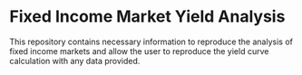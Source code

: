 # Fixed Income Market Yield Analysis
 This repository contains necessary information to reproduce the analysis of fixed income markets and allow the user to reproduce the yield curve calculation with any data provided.
